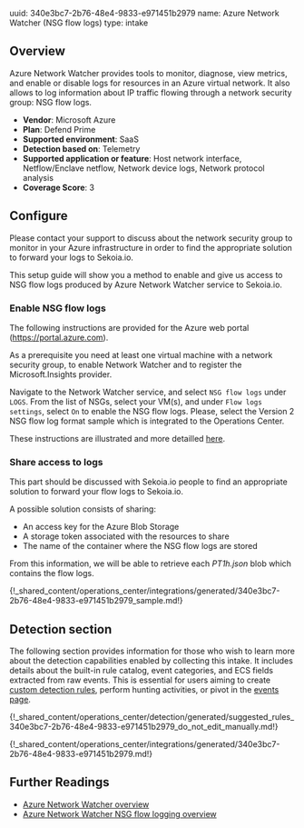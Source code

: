 uuid: 340e3bc7-2b76-48e4-9833-e971451b2979
name: Azure Network Watcher (NSG flow logs)
type: intake

## Overview
Azure Network Watcher provides tools to monitor, diagnose, view metrics, and enable or disable logs for resources in an Azure virtual network. It also allows to log information about IP traffic flowing through a network security group: NSG flow logs.

- **Vendor**: Microsoft Azure
- **Plan**: Defend Prime
- **Supported environment**: SaaS
- **Detection based on**: Telemetry
- **Supported application or feature**: Host network interface, Netflow/Enclave netflow, Network device logs, Network protocol analysis	
- **Coverage Score**: 3

## Configure
Please contact your support to discuss about the network security group to monitor in your Azure infrastructure in order to find the appropriate solution to forward your logs to Sekoia.io.

This setup guide will show you a method to enable and give us access to NSG flow logs produced by Azure Network Watcher service to Sekoia.io.

### Enable NSG flow logs

The following instructions are provided for the Azure web portal (https://portal.azure.com).

As a prerequisite you need at least one virtual machine with a network security group, to enable Network Watcher and to register the Microsoft.Insights provider.

Navigate to the Network Watcher service, and select `NSG flow logs` under `LOGS`. From the list of NSGs, select your VM(s), and under `Flow logs settings`, select `On` to enable the NSG flow logs. Please, select the Version 2 NSG flow log format sample which is integrated to the Operations Center.

These instructions are illustrated and more detailled [here](https://docs.microsoft.com/en-us/azure/network-watcher/network-watcher-nsg-flow-logging-portal).

### Share access to logs

This part should be discussed with Sekoia.io people to find an appropriate solution to forward your flow logs to Sekoia.io.

A possible solution consists of sharing:
- An access key for the Azure Blob Storage
- A storage token associated with the resources to share
- The name of the container where the NSG flow logs are stored

From this information, we will be able to retrieve each _PT1h.json_ blob which contains the flow logs.

{!_shared_content/operations_center/integrations/generated/340e3bc7-2b76-48e4-9833-e971451b2979_sample.md!}

## Detection section

The following section provides information for those who wish to learn more about the detection capabilities enabled by collecting this intake. It includes details about the built-in rule catalog, event categories, and ECS fields extracted from raw events. This is essential for users aiming to create [custom detection rules](/docs/xdr/features/detect/sigma.md), perform hunting activities, or pivot in the [events page](/docs/xdr/features/investigate/events.md).

{!_shared_content/operations_center/detection/generated/suggested_rules_340e3bc7-2b76-48e4-9833-e971451b2979_do_not_edit_manually.md!}

{!_shared_content/operations_center/integrations/generated/340e3bc7-2b76-48e4-9833-e971451b2979.md!}

## Further Readings
- [Azure Network Watcher overview](https://docs.microsoft.com/en-us/azure/network-watcher/network-watcher-monitoring-overview)
- [Azure Network Watcher NSG flow logging overview](https://docs.microsoft.com/en-us/azure/network-watcher/network-watcher-nsg-flow-logging-overview)
